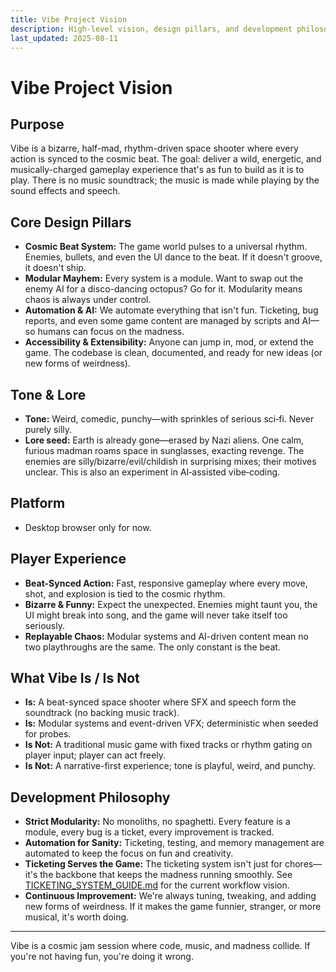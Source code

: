 ```yaml
---
title: Vibe Project Vision
description: High-level vision, design pillars, and development philosophy for the Vibe game.
last_updated: 2025-08-11
---
```


# Vibe Project Vision

## Purpose

Vibe is a bizarre, half-mad, rhythm-driven space shooter where every action is synced to the cosmic beat. The goal: deliver a wild, energetic, and musically-charged gameplay experience that's as fun to build as it is to play. There is no music soundtrack; the music is made while playing by the sound effects and speech.

## Core Design Pillars

- **Cosmic Beat System:** The game world pulses to a universal rhythm. Enemies, bullets, and even the UI dance to the beat. If it doesn't groove, it doesn't ship.
- **Modular Mayhem:** Every system is a module. Want to swap out the enemy AI for a disco-dancing octopus? Go for it. Modularity means chaos is always under control.
- **Automation & AI:** We automate everything that isn't fun. Ticketing, bug reports, and even some game content are managed by scripts and AI—so humans can focus on the madness.
- **Accessibility & Extensibility:** Anyone can jump in, mod, or extend the game. The codebase is clean, documented, and ready for new ideas (or new forms of weirdness).

## Tone & Lore

- **Tone:** Weird, comedic, punchy—with sprinkles of serious sci‑fi. Never purely silly.
- **Lore seed:** Earth is already gone—erased by Nazi aliens. One calm, furious madman roams space in sunglasses, exacting revenge. The enemies are silly/bizarre/evil/childish in surprising mixes; their motives unclear. This is also an experiment in AI‑assisted vibe‑coding.

## Platform

- Desktop browser only for now.

## Player Experience

- **Beat-Synced Action:** Fast, responsive gameplay where every move, shot, and explosion is tied to the cosmic rhythm.
- **Bizarre & Funny:** Expect the unexpected. Enemies might taunt you, the UI might break into song, and the game will never take itself too seriously.
- **Replayable Chaos:** Modular systems and AI-driven content mean no two playthroughs are the same. The only constant is the beat.

## What Vibe Is / Is Not

- **Is:** A beat-synced space shooter where SFX and speech form the soundtrack (no backing music track).
- **Is:** Modular systems and event-driven VFX; deterministic when seeded for probes.
- **Is Not:** A traditional music game with fixed tracks or rhythm gating on player input; player can act freely.
- **Is Not:** A narrative-first experience; tone is playful, weird, and punchy.

## Development Philosophy

- **Strict Modularity:** No monoliths, no spaghetti. Every feature is a module, every bug is a ticket, every improvement is tracked.
- **Automation for Sanity:** Ticketing, testing, and memory management are automated to keep the focus on fun and creativity.
- **Ticketing Serves the Game:** The ticketing system isn't just for chores—it's the backbone that keeps the madness running smoothly. See [TICKETING_SYSTEM_GUIDE.md](TICKETING_SYSTEM_GUIDE.md) for the current workflow vision.
- **Continuous Improvement:** We're always tuning, tweaking, and adding new forms of weirdness. If it makes the game funnier, stranger, or more musical, it's worth doing.

---

Vibe is a cosmic jam session where code, music, and madness collide. If you're not having fun, you're doing it wrong.

